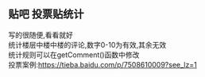 ## 贴吧 投票贴统计  
 写的很随便,看看就好  
 统计楼层中楼中楼的评论,数字0-10为有效,其余无效   
 统计规则可以在getComment()函数中修改  
 投票案例:https://tieba.baidu.com/p/7508610009?see_lz=1  
  